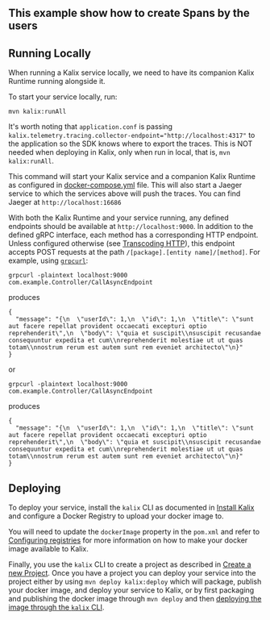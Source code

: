 ## This example show how to create Spans by the users
 


## Running Locally


When running a Kalix service locally, we need to have its companion Kalix Runtime running alongside it.

To start your service locally, run:

```shell
mvn kalix:runAll
```

It's worth noting that `application.conf` is passing `kalix.telemetry.tracing.collector-endpoint="http://localhost:4317"` 
to the application so the SDK knows where to export the traces. This is NOT needed when deploying in Kalix, only when run in local, that is, `mvn kalix:runAll`.

This command will start your Kalix service and a companion Kalix Runtime as configured in [docker-compose.yml](./docker-compose.yml) file.
This will also start a Jaeger service to which the services above will push the traces. You can find Jaeger at `http://localhost:16686`


With both the Kalix Runtime and your service running, any defined endpoints should be available at `http://localhost:9000`. In addition to the defined gRPC interface, each method has a corresponding HTTP endpoint. Unless configured otherwise (see [Transcoding HTTP](https://docs.kalix.io/java-protobuf/writing-grpc-descriptors-protobuf.html#_transcoding_http)), this endpoint accepts POST requests at the path `/[package].[entity name]/[method]`.
For example, using [`grpcurl`](https://github.com/fullstorydev/grpcurl):

```shell
grpcurl -plaintext localhost:9000  com.example.Controller/CallAsyncEndpoint                                 
```
produces
```
{
  "message": "{\n  \"userId\": 1,\n  \"id\": 1,\n  \"title\": \"sunt aut facere repellat provident occaecati excepturi optio reprehenderit\",\n  \"body\": \"quia et suscipit\\nsuscipit recusandae consequuntur expedita et cum\\nreprehenderit molestiae ut ut quas totam\\nnostrum rerum est autem sunt rem eveniet architecto\"\n}"
}
```
or 

```shell
grpcurl -plaintext localhost:9000  com.example.Controller/CallAsyncEndpoint  
```
produces
```
{
  "message": "{\n  \"userId\": 1,\n  \"id\": 1,\n  \"title\": \"sunt aut facere repellat provident occaecati excepturi optio reprehenderit\",\n  \"body\": \"quia et suscipit\\nsuscipit recusandae consequuntur expedita et cum\\nreprehenderit molestiae ut ut quas totam\\nnostrum rerum est autem sunt rem eveniet architecto\"\n}"
}
```

## Deploying

To deploy your service, install the `kalix` CLI as documented in
[Install Kalix](https://docs.kalix.io/kalix/install-kalix.html)
and configure a Docker Registry to upload your docker image to.

You will need to update the `dockerImage` property in the `pom.xml` and refer to
[Configuring registries](https://docs.kalix.io/projects/container-registries.html)
for more information on how to make your docker image available to Kalix.

Finally, you use the `kalix` CLI to create a project as described in [Create a new Project](https://docs.kalix.io/projects/create-project.html). Once you have a project you can deploy your service into the project either 
by using `mvn deploy kalix:deploy` which will package, publish your docker image, and deploy your service to Kalix, 
or by first packaging and publishing the docker image through `mvn deploy` and 
then [deploying the image through the `kalix` CLI](https://docs.kalix.io/services/deploy-service.html#_deploy).
